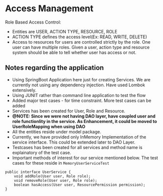 # Access Management

Role Based Access Control:

* Entities are USER, ACTION TYPE, RESOURCE, ROLE
* ACTION TYPE defines the access level(Ex: READ, WRITE, DELETE)
* Access to resources for users are controlled strictly by the role. One user can have multiple roles. Given a user, action type and resource system should be able to tell whether user has access or not.

## Notes regarding the application
* Using SpringBoot Application here just for creating Services. We are currently not using any dependency injection. Have used Lombok extensively.
* Using JUNIT rather than command line application to test the flow
* Added major test cases - for time constraint. More test cases can be added
* Services has been created for User, Role and Resource. 
* **@NOTE: Since we were not having DAO layer, have coupled user and role functionlity in the service. As Enhancement, it could be moved to UserRoleMapping when using DAO**
* All the entities reside under model package.
* Currently, we have provided only InMemory Implementation of the service interface. This could be extended later to DAO Layer.
* Testcases has been created for all services and method name is explainatory of the test case.
* Important methods of interest for our service mentioned below. The test cases for these reside in `MemoryUserServiceTest` 


```
public interface UserService {
    void addRole(User user, Role role);
    void removeRole(User user, Role role);
    boolean hasAccess(User user, ResourcePermission permission);
}
```
